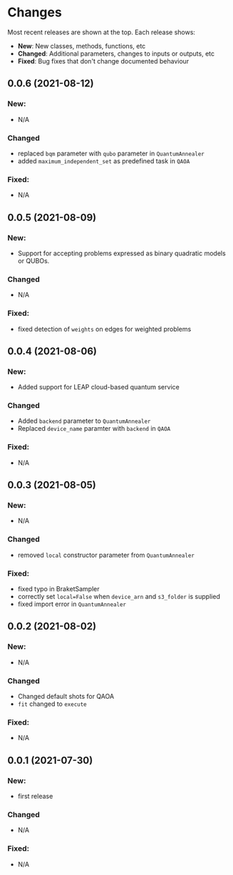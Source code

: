 # Changes

Most recent releases are shown at the top. Each release shows:

- **New**: New classes, methods, functions, etc
- **Changed**: Additional parameters, changes to inputs or outputs, etc
- **Fixed**: Bug fixes that don't change documented behaviour

## 0.0.6 (2021-08-12)

### New:
- N/A

### Changed
- replaced `bqm` parameter with `qubo` parameter in `QuantumAnnealer`
- added `maximum_independent_set` as predefined task in `QAOA`

### Fixed:
- N/A


## 0.0.5 (2021-08-09)

### New:
- Support for accepting problems expressed as binary quadratic models or QUBOs.

### Changed
- N/A

### Fixed:
- fixed detection of `weights` on edges for weighted problems


## 0.0.4 (2021-08-06)

### New:
- Added support for LEAP cloud-based quantum service

### Changed
- Added `backend` parameter to `QuantumAnnealer`
- Replaced `device_name` paramter with `backend` in `QAOA`

### Fixed:
- N/A


## 0.0.3 (2021-08-05)

### New:
- N/A

### Changed
- removed `local` constructor parameter from `QuantumAnnealer`

### Fixed:
- fixed typo in BraketSampler
- correctly set `local=False` when `device_arn` and `s3_folder` is supplied
- fixed import error in `QuantumAnnealer`


## 0.0.2 (2021-08-02)

### New:
- N/A

### Changed
- Changed default shots for QAOA
- `fit` changed to `execute`

### Fixed:
- N/A

## 0.0.1 (2021-07-30)

### New:
- first release

### Changed
- N/A

### Fixed:
- N/A
